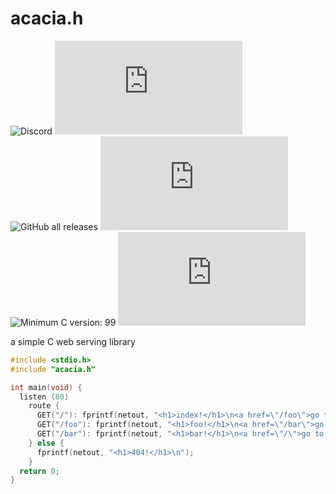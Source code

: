 # acacia.h
![Discord](https://img.shields.io/discord/1096149563871613099?style=for-the-badge&label=exploiting%20c)
![Lines of code](https://img.shields.io/tokei/lines/github/Oderjunkie/acacia.h?style=for-the-badge)
![GitHub all releases](https://img.shields.io/github/downloads/Oderjunkie/acacia.h/total?style=for-the-badge)
![GitHub release (latest SemVer)](https://img.shields.io/github/v/release/Oderjunkie/acacia.h?style=for-the-badge)
![Minimum C version: 99](https://img.shields.io/badge/Minimum%20C%20Version-99-blueviolet?style=for-the-badge)
![GitHub](https://img.shields.io/github/license/Oderjunkie/acacia.h?style=for-the-badge)

a simple C web serving library

```c
#include <stdio.h>
#include "acacia.h"

int main(void) {
  listen (80)
    route {
      GET("/"): fprintf(netout, "<h1>index!</h1>\n<a href=\"/foo\">go to foo</a>\n");
      GET("/foo"): fprintf(netout, "<h1>foo!</h1>\n<a href=\"/bar\">go to bar</a>\n");
      GET("/bar"): fprintf(netout, "<h1>bar!</h1>\n<a href=\"/\">go to index</a>\n");
    } else {
      fprintf(netout, "<h1>404!</h1>\n");
    }
  return 0;
}
```
